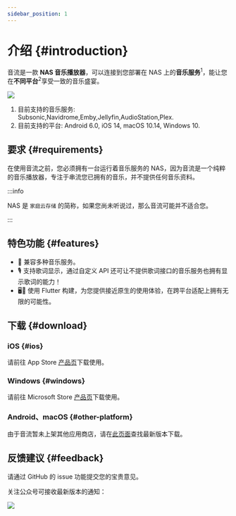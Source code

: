 ```yaml
---
sidebar_position: 1
---
```


# 介绍 {#introduction}

音流是一款 **NAS 音乐播放器**，可以连接到您部署在 NAS 上的**音乐服务**<sup>1</sup>，能让您在**不同平台**<sup>2</sup>享受一致的音乐盛宴。

![](https://oss2.aqzscn.cn/resource/blog/img/2024/60b87-ca3fefb87f148b5c03ecf069fb1f95ab.png)

1. 目前支持的音乐服务: Subsonic,Navidrome,Emby,Jellyfin,AudioStation,Plex.
2. 目前支持的平台: Android 6.0, iOS 14, macOS 10.14, Windows 10.

## 要求 {#requirements}

在使用音流之前，您必须拥有一台运行着音乐服务的 NAS，因为音流是一个纯粹的音乐播放器，专注于串流您已拥有的音乐，并不提供任何音乐资料。

:::info

NAS 是 `家庭云存储` 的简称，如果您尚未听说过，那么音流可能并不适合您。

:::

## 特色功能 {#features}

- 🎵 兼容多种音乐服务。
- 🎙️ 支持歌词显示，通过自定义 API 还可让不提供歌词接口的音乐服务也拥有显示歌词的能力！
- 🖥️📱 使用 Flutter 构建，为您提供接近原生的使用体验，在跨平台适配上拥有无限的可能性。

## 下载 {#download}

### iOS {#ios}

请前往 App Store [产品页](https://apps.apple.com/cn/app/%E9%9F%B3%E6%B5%81-%E8%BF%9E%E6%8E%A5%E4%BD%A0%E7%9A%84%E9%9F%B3%E4%B9%90/id6449966496)下载使用。

### Windows {#windows}

请前往 Microsoft Store [产品页](https://apps.microsoft.com/detail/9ng5zw78qc1s)下载使用。

### Android、macOS {#other-platform}

由于音流暂未上架其他应用商店，请在[此页面](./versions/latest)查找最新版本下载。

## 反馈建议 {#feedback}

请通过 GitHub 的 issue 功能提交您的宝贵意见。

关注公众号可接收最新版本的通知：

![](https://oss2.aqzscn.cn/resource/blog/img/2024/5645e-8796c787d6453480d3e7ac250bfdd930.png)